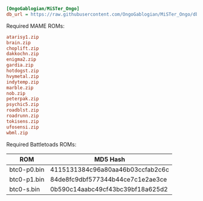 ```ini
[OngoGablogian/MiSTer_Ongo]
db_url = https://raw.githubusercontent.com/OngoGablogian/MiSTer_Ongo/db/db.json.zip
```
Required MAME ROMs:
```ini
atarisy1.zip
brain.zip
choplift.zip
dakkochn.zip
enigma2.zip
gardia.zip
hotdogst.zip
hvymetal.zip
indytemp.zip
marble.zip
nob.zip
peterpak.zip
psychic5.zip
roadblst.zip
roadrunn.zip
tokisens.zip
ufosensi.zip
wbml.zip
```

Required Battletoads ROMs:

| ROM | MD5 Hash |
| --- | --- |
| btc0-p0.bin | 4115131384c96a80aa46b03ccfab2c6c |
| btc0-p1.bin | 84de8fc9dbf577344b44ce7c1e2ae3ce |
| btc0-s.bin  | 0b590c14aabc49cf43bc39bf18a625d2 |
